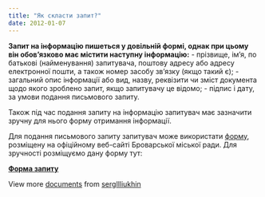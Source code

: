 ```yaml
---
title: "Як скласти запит?"
date: 2012-01-07
---
```


**Запит на інформацію пишеться у довільній формі, однак при цьому він обов’язково має містити наступну інформацію:** - прізвище, ім’я, по батькові (найменування) запитувача, поштову адресу або адресу електронної пошти, а також номер засобу зв’язку (якщо такий є); - загальний опис інформації або вид, назву, реквізити чи зміст документа щодо якого зроблено запит, якщо запитувачу це відомо; - підпис і дату, за умови подання письмового запиту.

Також під час подання запиту на інформацію запитувач має зазначити зручну для нього форму отримання інформації.

Для подання письмового запиту запитувач може використати [форму](http://brovary.kiev.ua/sites/default/files/doc/2012/novini/DDPI-2.doc), розміщену на офіційному веб-сайті Броварської міської ради. Для зручності розміщуємо дану форму тут:

**[Форма запиту](http://www.slideshare.net/sergIlliukhin/ss-10868564 "Форма запиту")** 

View more [documents](http://www.slideshare.net/) from [sergIlliukhin](http://www.slideshare.net/sergIlliukhin)
